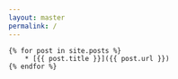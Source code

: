 ```yaml
---
layout: master
permalink: /
---
```

    {% for post in site.posts %}
        * [{{ post.title }}]({{ post.url }})
    {% endfor %}
